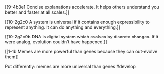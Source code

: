 [[9-4b3e1 Concise explanations accelerate. It helps others understand you better and faster at all scales.]]

[[10-2g2c0 A system is universal if it contains enough expressibility to represent anything. It can do anything and everything.]]

[[10-2g2e9b DNA is digital system which evolves by discrete changes. If it were analog, evolution couldn’t have happened.]]

[[1-1b Memes are more powerful than genes because they can out-evolve them]]

Put differently: memes are more universal than genes
#develop 